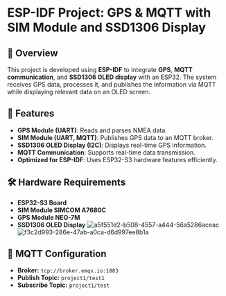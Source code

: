 # ESP-IDF Project: GPS & MQTT with SIM Module and SSD1306 Display

## 📌 Overview
This project is developed using **ESP-IDF** to integrate **GPS**, **MQTT communication**, and **SSD1306 OLED display** with an ESP32. The system receives GPS data, processes it, and publishes the information via MQTT while displaying relevant data on an OLED screen.

## 🚀 Features
- **GPS Module (UART)**: Reads and parses NMEA data.
- **SIM Module (UART, MQTT)**: Publishes GPS data to an MQTT broker.
- **SSD1306 OLED Display (I2C)**: Displays real-time GPS information.
- **MQTT Communication**: Supports real-time data transmission.
- **Optimized for ESP-IDF**: Uses ESP32-S3 hardware features efficiently.

## 🛠 Hardware Requirements
- **ESP32-S3 Board**
- **SIM Module SIMCOM A7680C**
- **GPS Module NEO-7M**
- **SSD1306 OLED Display**
![a5f551d2-b508-4557-a444-56a5286aceac](https://github.com/user-attachments/assets/5786d198-5a96-4e16-b3d5-f72ae16eea5b)
![f3c2d993-286e-47ab-a0ca-d6d997ee8b1a](https://github.com/user-attachments/assets/6623039f-5f14-4c63-a71f-f22a4ca203b6)


## 📡 MQTT Configuration
- **Broker:** `tcp://broker.emqx.io:1883`
- **Publish Topic:** `project1/test1`
- **Subscribe Topic:** `project1/test`

